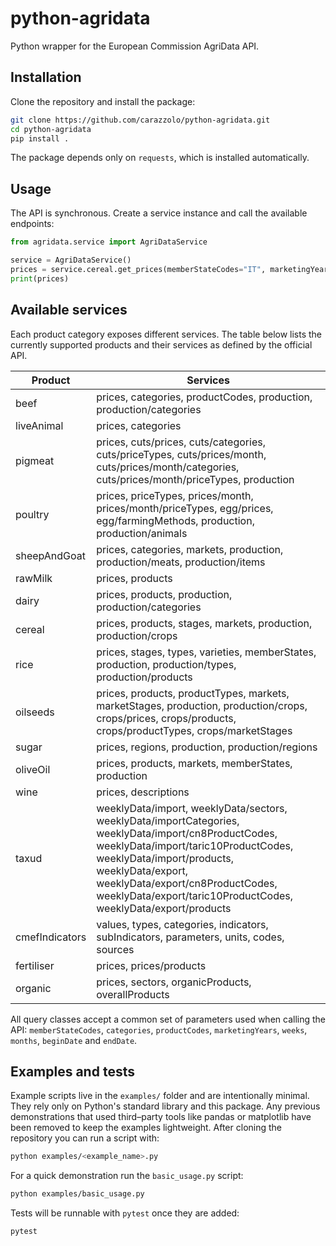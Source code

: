 # python-agridata

Python wrapper for the European Commission AgriData API.

## Installation

Clone the repository and install the package:

```bash
git clone https://github.com/carazzolo/python-agridata.git
cd python-agridata
pip install .
```

The package depends only on `requests`, which is installed automatically.

## Usage

The API is synchronous. Create a service instance and call the available endpoints:

```python
from agridata.service import AgriDataService

service = AgriDataService()
prices = service.cereal.get_prices(memberStateCodes="IT", marketingYears="2024")
print(prices)
```

## Available services

Each product category exposes different services. The table below lists the
currently supported products and their services as defined by the official API.

| Product | Services |
|---------|---------|
| beef | prices, categories, productCodes, production, production/categories |
| liveAnimal | prices, categories |
| pigmeat | prices, cuts/prices, cuts/categories, cuts/priceTypes, cuts/prices/month, cuts/prices/month/categories, cuts/prices/month/priceTypes, production |
| poultry | prices, priceTypes, prices/month, prices/month/priceTypes, egg/prices, egg/farmingMethods, production, production/animals |
| sheepAndGoat | prices, categories, markets, production, production/meats, production/items |
| rawMilk | prices, products |
| dairy | prices, products, production, production/categories |
| cereal | prices, products, stages, markets, production, production/crops |
| rice | prices, stages, types, varieties, memberStates, production, production/types, production/products |
| oilseeds | prices, products, productTypes, markets, marketStages, production, production/crops, crops/prices, crops/products, crops/productTypes, crops/marketStages |
| sugar | prices, regions, production, production/regions |
| oliveOil | prices, products, markets, memberStates, production |
| wine | prices, descriptions |
| taxud | weeklyData/import, weeklyData/sectors, weeklyData/importCategories, weeklyData/import/cn8ProductCodes, weeklyData/import/taric10ProductCodes, weeklyData/import/products, weeklyData/export, weeklyData/export/cn8ProductCodes, weeklyData/export/taric10ProductCodes, weeklyData/export/products |
| cmefIndicators | values, types, categories, indicators, subIndicators, parameters, units, codes, sources |
| fertiliser | prices, prices/products |
| organic | prices, sectors, organicProducts, overallProducts |
All query classes accept a common set of parameters used when calling the API:
`memberStateCodes`, `categories`, `productCodes`, `marketingYears`, `weeks`, `months`,
`beginDate` and `endDate`.

## Examples and tests

Example scripts live in the `examples/` folder and are intentionally minimal.
They rely only on Python's standard library and this package. Any previous
demonstrations that used third–party tools like pandas or matplotlib have been
removed to keep the examples lightweight. After cloning the repository you can
run a script with:

```bash
python examples/<example_name>.py
```

For a quick demonstration run the `basic_usage.py` script:

```bash
python examples/basic_usage.py
```

Tests will be runnable with `pytest` once they are added:

```bash
pytest
```

